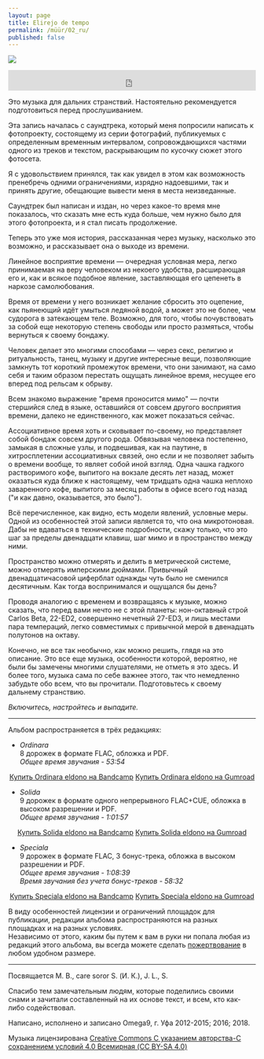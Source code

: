 ```yaml
---
layout: page
title: Elirejo de tempo
permalink: /müür/02_ru/
published: false
---
```

![](/müür/02/cover.png)

<center>
<iframe style="border: 0; width: 100%; height: 42px;" src="https://bandcamp.com/EmbeddedPlayer/album=3484318043/size=small/bgcol=333333/linkcol=ffffff/transparent=true/" seamless><a href="http://omega9.bandcamp.com/album/a-message-of-hope">a message of hope by MÜÜR</a></iframe>
</center>

Это музыка для дальних странствий. Настоятельно рекомендуется подготовиться перед прослушиванием.

Эта запись началась с саундтрека, который меня попросили написать к фотопроекту, состоящему из серии фотографий, публикуемых с определенным временным интервалом, сопровождающихся частями одного из треков и текстом, раскрывающим по кусочку сюжет этого фотосета.

Я с удовольствием принялся, так как увидел в этом как возможность пренебречь одними ограничениями, изрядно надоевшими, так и принять другие, обещающие вывести меня в места неизведанные.

Cаундтрек был написан и издан, но через какое-то время мне показалось, что сказать мне есть куда больше, чем нужно было для этого фотопроекта, и я стал писать продолжение.

Теперь это уже моя история, рассказанная через музыку, насколько это возможно, и рассказывает она о выходе из времени.

Линейное восприятие времени — очередная условная мера, легко принимаемая на веру человеком из некоего удобства, расширающая его и, как и всякое подобное явление, заставляющая его цепенеть в наркозе самолюбования.

Время от времени у него возникает желание сбросить это оцепение, как пьянеющий идёт умыться ледяной водой, а может это не более, чем судорога в затекающем теле. Возможно, для того, чтобы почувствовать за собой еще некоторую степень свободы или просто размяться, чтобы вернуться к своему бондажу.

Человек делает это многими способами — через секс, религию и ритуальность, танец, музыку и другие интересные вещи, позволяющие замкнуть тот короткий промежуток времени, что они занимают, на само себя и таким образом перестать ощущать линейное время, несущее его вперед под рельсам к обрыву.

Всем знакомо выражение "время проносится мимо" — почти стершийся след в языке, оставшийся от совсем другого восприятия времени, далеко не единственного, как может показаться сейчас.

Ассоциативное время хоть и сковывает по-своему, но представляет собой бондаж совсем другого рода. Обвязывая человека постепенно, замыкая в сложные узлы, и подвешивая, как на паутине, в хитросплетении ассоциативных связей, оно если и не позволяет забыть о времени вообще, то являет собой иной взгляд. Одна чашка гадкого растворимого кофе, выпитого на вокзале десять лет назад, может оказаться куда ближе к настоящему, чем тридцать одна чашка неплохо заваренного кофе, выпитого за месяц работы в офисе всего год назад ("и как давно, оказывается, это было").

Всё перечисленное, как видно, есть модели явлений, условные меры. Одной из особенностей этой записи является то, что она микротоновая. Дабы не вдаваться в технические подробности, скажу только, что это шаг за пределы двенадцати клавиш, шаг мимо и в пространство между ними.

Пространство можно отмерять и делить в метрической системе, можно отмерять имперскими дюймами. Привычный двенадцатичасовой циферблат однажды чуть было не сменился десятичным. Как тогда воспринимался и ощущался бы день?

Проводя аналогию с временем и возвращаясь к музыке, можно сказать, что перед вами нечто не с этой планеты: нон-октавный строй Carlos Beta, 22-ED2, совершенно нечетный 27-ED3, и лишь местами пара темпераций, легко совместимых с привычной мерой в двенадцать полутонов на октаву.

Конечно, не все так необычно, как можно решить, глядя на это описание. Это все еще музыка, особенности которой, вероятно, не были бы замечены многими слушателями, не отметь я это здесь. И более того, музыка сама по себе важнее этого, так что немедленно забудьте обо всем, что вы прочитали. Подготовьтесь к своему дальнему странствию.

*Включитесь, настройтесь и выпадите.*

-----
Альбом распространяется в трёх редакциях:
* *Ordinara*<br />
8 дорожек в формате FLAC, обложка и PDF.<br />
*Общее время звучания - 53:54*

<center>
<a markdown="0" href="https://omega9.bandcamp.com/album/a-message-of-hope" class="btn">Купить Ordinara eldono на Bandcamp</a> <a markdown="0" href="https://gum.co/sGqSz" class="btn">Купить Ordinara eldono на Gumroad</a>
</center>

* *Solida*<br />
9 дорожек в формате одного непрерывного FLAC+CUE, обложка в высоком разрешении и PDF.<br />
*Общее время звучания - 1:01:57*

<center>
<a markdown="0" href="https://omega9.bandcamp.com/album/a-message-of-hope" class="btn">Купить Solida eldono на Bandcamp</a> <a markdown="0" href="https://gum.co/sGqSz" class="btn">Купить Solida eldono на Gumroad</a>
</center>

* *Speciala*<br />
9 дорожек в формате FLAC, 3 бонус-трека, обложка в высоком разрешении и PDF.<br />
*Общее время звучания - 1:08:39*<br />
*Время звучания без учета бонус-треков - 58:32*

<center>
<a markdown="0" href="https://omega9.bandcamp.com/album/a-message-of-hope" class="btn">Купить Speciala eldono на Bandcamp</a> <a markdown="0" href="https://gum.co/sGqSz" class="btn">Купить Speciala eldono на Gumroad</a>
</center>

В виду особенностей лицензии и ограничений площадок для публикации, редакции альбома распространяются на разных площадках и на разных условиях.
<br />
Независимо от этого, каким бы путем к вам в руки ни попала любая из редакций этого альбома, вы всегда можете сделать [пожертвование](https://omega9.github.io/donation/) в любом удобном размере.

-----
Посвящается М. В., care soror S. (И. К.), J. L., S.

Спасибо тем замечательным людям, которые поделились своими снами и зачитали составленный на их основе текст, и всем, кто как-либо содействовал.

Написано, исполнено и записано Omega9, г. Уфа 2012-2015; 2016; 2018.

Музыка лицензирована [Creative Commons С указанием авторства-С сохранением условий 4.0 Всемирная (CC BY-SA 4.0)](https://creativecommons.org/licenses/by-sa/4.0/deed.ru)
